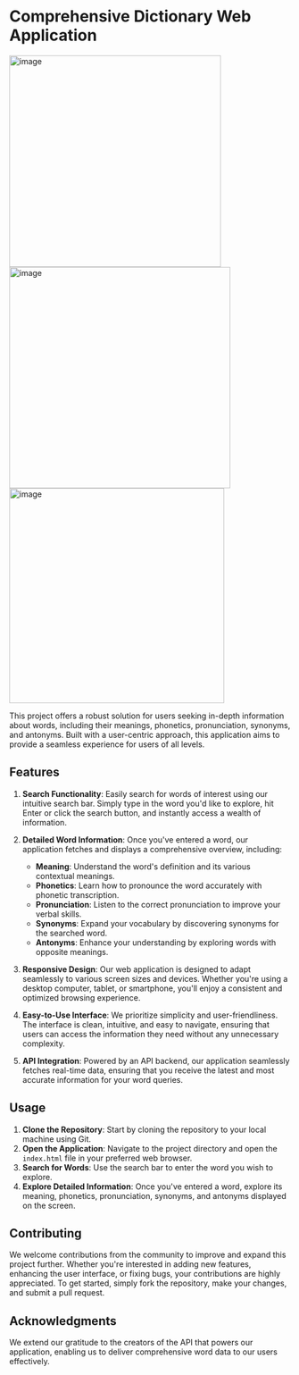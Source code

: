 # Comprehensive Dictionary Web Application
<img width="379" alt="image" src="https://github.com/Rekanksha/Dictionary-App/assets/138969170/62716627-1849-4ed9-a315-b43ff180a2be">

<img width="396" alt="image" src="https://github.com/Rekanksha/Dictionary-App/assets/138969170/521134e4-18af-4642-86f0-4a682e7de964">

<img width="385" alt="image" src="https://github.com/Rekanksha/Dictionary-App/assets/138969170/55e973a8-b4ec-45bf-896d-6ecad209d684">


This project offers a robust solution for users seeking in-depth information about words, including their meanings, phonetics, pronunciation, synonyms, and antonyms. Built with a user-centric approach, this application aims to provide a seamless experience for users of all levels.

## Features

1. **Search Functionality**: Easily search for words of interest using our intuitive search bar. Simply type in the word you'd like to explore, hit Enter or click the search button, and instantly access a wealth of information.

2. **Detailed Word Information**: Once you've entered a word, our application fetches and displays a comprehensive overview, including:
   - **Meaning**: Understand the word's definition and its various contextual meanings.
   - **Phonetics**: Learn how to pronounce the word accurately with phonetic transcription.
   - **Pronunciation**: Listen to the correct pronunciation to improve your verbal skills.
   - **Synonyms**: Expand your vocabulary by discovering synonyms for the searched word.
   - **Antonyms**: Enhance your understanding by exploring words with opposite meanings.

3. **Responsive Design**: Our web application is designed to adapt seamlessly to various screen sizes and devices. Whether you're using a desktop computer, tablet, or smartphone, you'll enjoy a consistent and optimized browsing experience.

4. **Easy-to-Use Interface**: We prioritize simplicity and user-friendliness. The interface is clean, intuitive, and easy to navigate, ensuring that users can access the information they need without any unnecessary complexity.

5. **API Integration**: Powered by an API backend, our application seamlessly fetches real-time data, ensuring that you receive the latest and most accurate information for your word queries.

## Usage

1. **Clone the Repository**: Start by cloning the repository to your local machine using Git.
2. **Open the Application**: Navigate to the project directory and open the `index.html` file in your preferred web browser.
3. **Search for Words**: Use the search bar to enter the word you wish to explore.
4. **Explore Detailed Information**: Once you've entered a word, explore its meaning, phonetics, pronunciation, synonyms, and antonyms displayed on the screen.

## Contributing

We welcome contributions from the community to improve and expand this project further. Whether you're interested in adding new features, enhancing the user interface, or fixing bugs, your contributions are highly appreciated. To get started, simply fork the repository, make your changes, and submit a pull request.

## Acknowledgments

We extend our gratitude to the creators of the API that powers our application, enabling us to deliver comprehensive word data to our users effectively.
